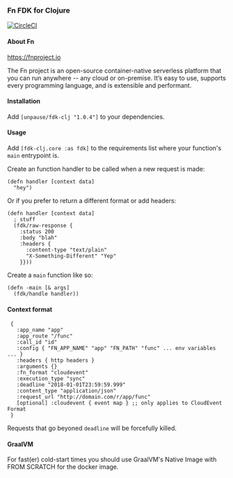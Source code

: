 ### Fn FDK for Clojure

[![CircleCI](https://circleci.com/gh/unpause-live/fdk-clj/tree/master.svg?style=svg)](https://circleci.com/gh/unpause-live/fdk-clj/tree/master)

#### About Fn

https://fnproject.io

The Fn project is an open-source container-native serverless platform that you can run anywhere -- any cloud or on-premise. It’s easy to use, supports every programming language, and is extensible and performant.


#### Installation

Add `[unpause/fdk-clj "1.0.4"]` to your dependencies.


#### Usage

Add `[fdk-clj.core :as fdk]` to the requirements list where your function's `main` entrypoint is.

Create an function handler to be called when a new request is made:

```
(defn handler [context data]
  "hey")
```

Or if you prefer to return a different format or add headers:
```
(defn handler [context data]
  ; stuff
  (fdk/raw-response {
    :status 200
    :body "blah"
    :headers {
      :content-type "text/plain"
      "X-Something-Different" "Yep"
    }}))
```

Create a `main` function like so:

```
(defn -main [& args]
  (fdk/handle handler))
```

#### Context format

```
 {
   :app_name "app"
   :app_route "/func"
   :call_id "id"
   :config { "FN_APP_NAME" "app" "FN_PATH" "func" ... env variables ... }
   :headers { http headers }
   :arguments {}
   :fn_format "cloudevent"
   :execution_type "sync"
   :deadline "2018-01-01T23:59:59.999"
   :content_type "application/json"
   :request_url "http://domain.com/r/app/func"
   [optional] :cloudevent { event map } ;; only applies to CloudEvent Format
 }
```

Requests that go beyoned `deadline` will be forcefully killed.

#### GraalVM

For fast(er) cold-start times you should use GraalVM's Native Image with FROM SCRATCH for the docker image.

